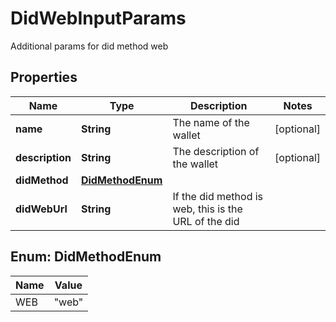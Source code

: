 # DidWebInputParams

Additional params for did method web

## Properties

| Name            | Type                                | Description                                          | Notes      |
| --------------- | ----------------------------------- | ---------------------------------------------------- | ---------- |
| **name**        | **String**                          | The name of the wallet                               | [optional] |
| **description** | **String**                          | The description of the wallet                        | [optional] |
| **didMethod**   | [**DidMethodEnum**](#DidMethodEnum) |                                                      |            |
| **didWebUrl**   | **String**                          | If the did method is web, this is the URL of the did |            |

## Enum: DidMethodEnum

| Name | Value           |
| ---- | --------------- |
| WEB  | &quot;web&quot; |
